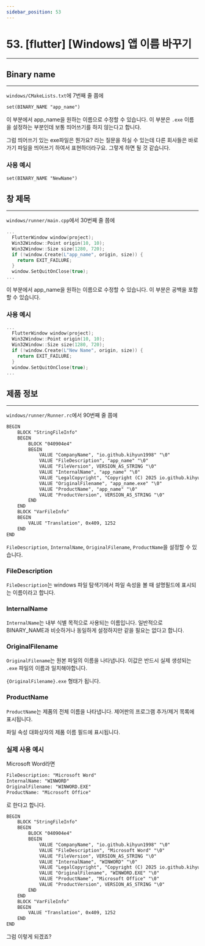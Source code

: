 ```yaml
---
sidebar_position: 53
---
```


# 53. [flutter] [Windows] 앱 이름 바꾸기
---

## Binary name
---

`windows/CMakeLists.txt`에 7번째 줄 쯤에

```txt
set(BINARY_NAME "app_name")
```

이 부분에서 app_name을 원하는 이름으로 수정할 수 있습니다. 이 부분은 `.exe` 이름을 설정하는 부분인데 보통 띄어쓰기를 하지 않는다고 합니다.

그럼 띄어쓰기 있는 exe파일은 뭔가요? 라는 질문을 하실 수 있는데 다른 회사들은 바로가기 파일을 띄어쓰기 하여서 표현하더라구요. 그렇게 하면 될 것 같습니다.

### 사용 예시

```txt
set(BINARY_NAME "NewName")
```

## 창 제목
---

`windows/runner/main.cpp`에서 30번째 줄 쯤에

```cpp
...
  FlutterWindow window(project);
  Win32Window::Point origin(10, 10);
  Win32Window::Size size(1280, 720);
  if (!window.Create(L"app_name", origin, size)) {
    return EXIT_FAILURE;
  }
  window.SetQuitOnClose(true);
...

```

이 부분에서 app_name을 원하는 이름으로 수정할 수 있습니다. 이 부분은 공백을 포함할 수 있습니다.

### 사용 예시

```cpp
...
  FlutterWindow window(project);
  Win32Window::Point origin(10, 10);
  Win32Window::Size size(1280, 720);
  if (!window.Create(L"New Name", origin, size)) {
    return EXIT_FAILURE;
  }
  window.SetQuitOnClose(true);
...

```


## 제품 정보
---

`windows/runner/Runner.rc`에서 90번째 줄 쯤에

```txt
BEGIN
    BLOCK "StringFileInfo"
    BEGIN
        BLOCK "040904e4"
        BEGIN
            VALUE "CompanyName", "io.github.kihyun1998" "\0"
            VALUE "FileDescription", "app_name" "\0"
            VALUE "FileVersion", VERSION_AS_STRING "\0"
            VALUE "InternalName", "app_name" "\0"
            VALUE "LegalCopyright", "Copyright (C) 2025 io.github.kihyun1998. All rights reserved." "\0"
            VALUE "OriginalFilename", "app_name.exe" "\0"
            VALUE "ProductName", "app_name" "\0"
            VALUE "ProductVersion", VERSION_AS_STRING "\0"
        END
    END
    BLOCK "VarFileInfo"
    BEGIN
        VALUE "Translation", 0x409, 1252
    END
END
```

`FileDescription`, `InternalName`, `OriginalFilename`, `ProductName`을 설정할 수 있습니다.


### FileDescription

`FileDescription`는 windows 파일 탐색기에서 파일 속성을 볼 때 설명필드에 표시되는 이름이라고 합니다.

### InternalName

`InternalName`는 내부 식별 목적으로 사용되는 이름입니다. 일반적으로 BINARY_NAME과 비슷하거나 동일하게 설정하지만 같을 필요는 없다고 합니다.

### OriginalFilename

`OriginalFilename`는 원본 파일의 이름을 나타냅니다. 이값은 반드시 실제 생성되는 `.exe` 파일의 이름과 일치해야합니다.

`{OriginalFilename}.exe` 형태가 됩니다.

### ProductName

`ProductName`는 제품의 전체 이름을 나타냅니다.
제어판의 프로그램 추가/제거 목록에 표시됩니다.

파일 속성 대화상자의 제품 이름 필드에 표시됩니다.


### 실제 사용 예시

Microsoft Word라면

```txt
FileDescription: "Microsoft Word"
InternalName: "WINWORD"
OriginalFilename: "WINWORD.EXE"
ProductName: "Microsoft Office"
```

로 한다고 합니다.


```txt
BEGIN
    BLOCK "StringFileInfo"
    BEGIN
        BLOCK "040904e4"
        BEGIN
            VALUE "CompanyName", "io.github.kihyun1998" "\0"
            VALUE "FileDescription", "Microsoft Word" "\0"
            VALUE "FileVersion", VERSION_AS_STRING "\0"
            VALUE "InternalName", "WINWORD" "\0"
            VALUE "LegalCopyright", "Copyright (C) 2025 io.github.kihyun1998. All rights reserved." "\0"
            VALUE "OriginalFilename", "WINWORD.EXE" "\0"
            VALUE "ProductName", "Microsoft Office" "\0"
            VALUE "ProductVersion", VERSION_AS_STRING "\0"
        END
    END
    BLOCK "VarFileInfo"
    BEGIN
        VALUE "Translation", 0x409, 1252
    END
END
```

그럼 이렇게 되겠죠?
